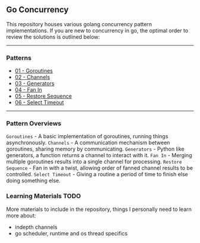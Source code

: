 ## Go Concurrency

This repository houses various golang concurrency pattern implementations.  If you are new to 
concurrency in go, the optimal order to review the solutions is outlined below:

-----

### Patterns

* [01 - Goroutines](goroutines/main.go)
* [02 - Channels](channels/main.go)
* [03 - Generators](generators/main.go)
* [04 - Fan In](fan_in/main.go)
* [05 - Restore Sequence](restore_sequence/main.go)
* [06 - Select Timeout](select_timeout/main.go)

-----

### Pattern Overviews

`Goroutines` - A basic implementation of goroutines, running things asynchronously.
`Channels` - A communication mechanism between goroutines, sharing memory by communicating.
`Generators` - Python like generators, a function returns a channel to interact with it.
`Fan In` - Merging multiple goroutines results into a single channel for processing.
`Restore Sequence` - Fan in with a twist, allowing order of fanned channel results to be controlled.
`Select Timeout` - Giving a routine a period of time to finish else doing something else.


### Learning Materials TODO

More materials to include in the repository, things I personally need to learn more about:

 - indepth channels
 - go scheduler, runtime and os thread specifics